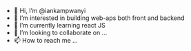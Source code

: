 - 👋 Hi, I’m @iankampwanyi
- 👀 I’m interested in building web-aps both front and backend
- 🌱 I’m currently learning react JS
- 💞️ I’m looking to collaborate on ...
- 📫 How to reach me ...

<!---
iankampwanyi/iankampwanyi is a ✨ special ✨ repository because its `README.md` (this file) appears on your GitHub profile.
You can click the Preview link to take a look at your changes.
--->
